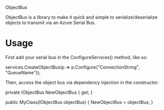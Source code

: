 ObjectBus

ObjectBus is a library to make it quick and simple to serialize/deserialize objects to transmit via an Azure Serial Bus.

# Usage

First add your serial bus in the ConfigureServices() method, like so:

services.CreateObjectBus<YourMessageObject>(p =>
p.Configure("ConnectionString", "QueueName"));

Then, access the object bus via dependency injection in the constructor:

private IObjectBus<YourMessageObject> NewObjectBus { get; }

public MyClass(IObjectBus<YourMessageObject> objectBus)
{
NewObjectBus = objectBus;
}
